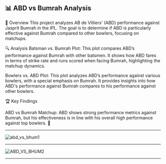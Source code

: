 ## 📊 ABD vs Bumrah Analysis
🌟 Overview
This project analyzes AB de Villiers' (ABD) performance against Jasprit Bumrah in the IPL. The goal is to determine if ABD is particularly effective against Bumrah compared to other bowlers, focusing on matchups.

🔍 Analysis
Batsman vs. Bumrah Plot: This plot compares ABD’s performance against Bumrah with other batsmen. It shows how ABD fares in terms of strike rate and runs scored when facing Bumrah, highlighting the matchup dynamics.

Bowlers vs. ABD Plot: This plot analyzes ABD’s performance against various bowlers, with a special emphasis on Bumrah. It provides insights into how ABD's performance against Bumrah compares to his performance against other bowlers.

🏆 Key Findings

ABD vs Bumrah Matchup: ABD shows strong performance metrics against Bumrah, but his effectiveness is in line with his overall high performance against top bowlers. 🏏

--------------------------------------------------------------------------------------------------------------------------------------------------------------------------------


![abd_vs_bhum1](https://github.com/user-attachments/assets/3f3674aa-5b02-466f-8800-fbf50efa0c4c)


--------------------------------------------------------------------------------------------------------------------------------------------------------------------------------

![ABD_VS_BHUM2](https://github.com/user-attachments/assets/9976d76c-c729-472d-b8ac-a1faab74dde2)   


--------------------------------------------------------------------------------------------------------------------------------------------------------------------------------
